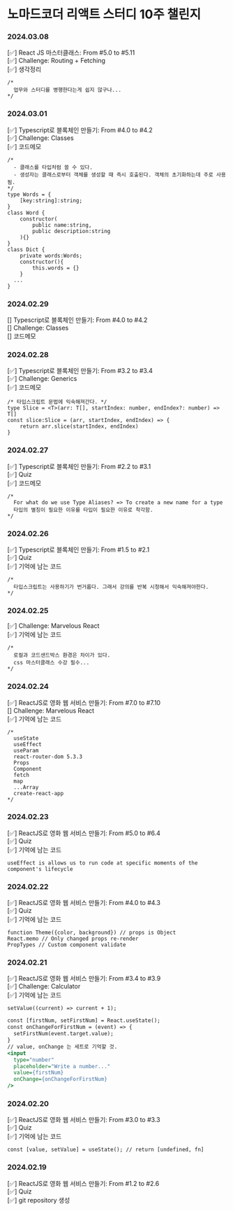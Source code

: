 # 노마드코더 리액트 스터디 10주 챌린지  

### 2024.03.08  
[✅] React JS 마스터클래스: From #5.0 to #5.11  
[✅] Challenge: Routing + Fetching  
[✅] 생각정리  
```
/*
  업무와 스터디를 병행한다는게 쉽지 않구나...
*/
```

### 2024.03.01  
[✅] Typescript로 블록체인 만들기: From #4.0 to #4.2  
[✅] Challenge: Classes  
[✅] 코드메모  
```
/*
  - 클래스를 타입처럼 쓸 수 있다.
  - 생성자는 클래스로부터 객체를 생성할 때 즉시 호출된다. 객체의 초기화하는데 주로 사용됨.
*/
type Words = {
    [key:string]:string;
}
class Word {
    constructor(
        public name:string,
        public description:string
    ){}
}
class Dict {
    private words:Words;
    constructor(){
        this.words = {}
    }
  ...
}
``` 
### 2024.02.29  
[] Typescript로 블록체인 만들기: From #4.0 to #4.2  
[] Challenge: Classes  
[] 코드메모  

### 2024.02.28  
[✅] Typescript로 블록체인 만들기: From #3.2 to #3.4  
[✅] Challenge: Generics  
[✅] 코드메모  
```
/* 타입스크립트 문법에 익숙해져간다. */
type Slice = <T>(arr: T[], startIndex: number, endIndex?: number) => T[]
const slice:Slice = (arr, startIndex, endIndex) => {
    return arr.slice(startIndex, endIndex)
}
```
### 2024.02.27  
[✅] Typescript로 블록체인 만들기: From #2.2 to #3.1  
[✅] Quiz  
[✅] 코드메모  
```
/*
  For what do we use Type Aliases? => To create a new name for a type
  타입의 별칭이 필요한 이유를 타입이 필요한 이유로 착각함.
*/
```  

### 2024.02.26  
[✅] Typescript로 블록체인 만들기: From #1.5 to #2.1  
[✅] Quiz  
[✅] 기억에 남는 코드  
```
/*
  타입스크립트는 사용하기가 번거롭다. 그래서 강의를 반복 시청해서 익숙해져야한다.
*/
```  

### 2024.02.25   
[✅] Challenge: Marvelous React  
[✅] 기억에 남는 코드  
```
/*
  로컬과 코드샌드박스 환경은 차이가 있다.
  css 마스터클래스 수강 필수...
*/
```
  
### 2024.02.24  
[✅] ReactJS로 영화 웹 서비스 만들기: From #7.0 to #7.10  
[] Challenge: Marvelous React  
[✅] 기억에 남는 코드  
```
/*
  useState
  useEffect
  useParam
  react-router-dom 5.3.3
  Props
  Component
  fetch
  map
  ...Array
  create-react-app
*/
```

### 2024.02.23  
[✅] ReactJS로 영화 웹 서비스 만들기: From #5.0 to #6.4  
[✅] Quiz  
[✅] 기억에 남는 코드  
```
useEffect is allows us to run code at specific moments of the component's lifecycle
```

### 2024.02.22  
[✅] ReactJS로 영화 웹 서비스 만들기: From #4.0 to #4.3  
[✅] Quiz  
[✅] 기억에 남는 코드  
```
function Theme({color, background}) // props is Object
React.memo // Only changed props re-render 
PropTypes // Custom component validate
```
  
### 2024.02.21  
[✅] ReactJS로 영화 웹 서비스 만들기: From #3.4 to #3.9  
[✅] Challenge: Calculator  
[✅] 기억에 남는 코드  
```
setValue((current) => current + 1);
```
``` html:index.html
const [firstNum, setFirstNum] = React.useState();
const onChangeForFirstNum = (event) => {  
  setFirstNum(event.target.value);
}
// value, onChange 는 세트로 기억할 것.
<input
  type="number" 
  placeholder="Write a number..." 
  value={firstNum}
  onChange={onChangeForFirstNum}
/>
``` 
  
### 2024.02.20  
[✅] ReactJS로 영화 웹 서비스 만들기: From #3.0 to #3.3  
[✅] Quiz  
[✅] 기억에 남는 코드  
```
const [value, setValue] = useState(); // return [undefined, fn]
```

### 2024.02.19  
[✅] ReactJS로 영화 웹 서비스 만들기: From #1.2 to #2.6  
[✅] Quiz  
[✅] git repository 생성
